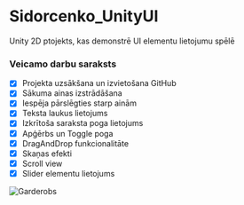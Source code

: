 # Sidorcenko_UnityUI
Unity 2D ptojekts, kas demonstrē UI elementu lietojumu spēlē
### Veicamo darbu saraksts
- [x] Projekta uzsākšana un izvietošana GitHub
- [x] Sākuma ainas izstrādāšana 
- [x] Iespēja pārslēgties starp ainām
- [x] Teksta laukus lietojums
- [x] Izkrītoša saraksta poga lietojums
- [x] Apģērbs un Toggle poga
- [x] DragAndDrop funkcionalitāte
- [x] Skaņas efekti
- [x] Scroll view
- [x] Slider elementu lietojums

![Garderobs](https://e-kupe.ru/wp-content/uploads/2019/07/garderob1.jpg)